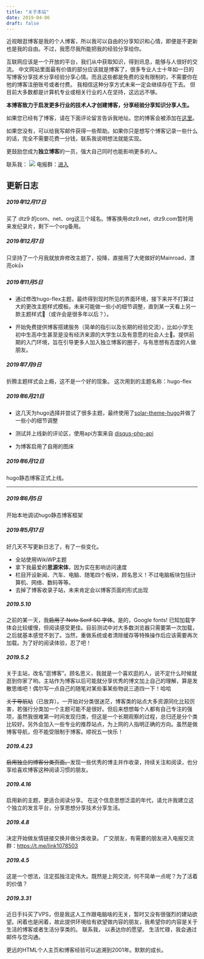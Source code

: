 ```yaml
---
title: "关于本站"
date: 2019-04-06
draft: false
---
```


近视眼逛博客是我的个人博客，所以我可以自由的分享知识和心情，即便是不更新也是我的自由。不过，我愿尽我所能把我的经验分享给你。

互联网应该是一个开放的平台，我们从中获取知识，得到讯息，能够与人很好的交流。
中文网站里面最有价值的部分应该就是博客了，很多专业人士十年如一日的写博客分享技术分享经验分享心情。而且这些都是免费的没有限制的，不需要你在他的博客注册账号或者付费。
我相信这种分享方式未来一定会继续存在下去。
但目前大多数都是计算机专业或相关行业的人在坚持，这远远不够。

**本博客致力于启发更多行业的技术人才创建博客，分享经验分享知识分享人生。**

如果您已经有了博客，请在下面评论留言告诉我地址。您的博客会被添加在[这里](https://dtz9.net/links/)。

如果您没有，可以给我写邮件获得一些帮助。如果你只是想写个博客记录一些什么的话，完全不需要花费一分钱，联系我说明想法就能实现。

更鼓励您成为**独立博客**的一员，强大自己同时也能影响更多的人。

联系我： ![](https://dtz9.net/1078503@gmail.com.gif)
电报群：[进入](https://t.me/link1078503)

## 更新日志

##### 2019年12月17日

买了 dtz9 的com、net、org这三个域名。博客换用dtz9.net，dtz9.com暂时用来发纪录片，剩下一个org备用。

##### 2019年12月7日

只坚持了一个月我就放弃修改主题了，投降，直接用了大佬做好的Mainroad，漂亮ok👍

##### 2019年11月5日

- 通过修改hugo-flex主题，最终得到现时所见的界面环境，接下来并不打算过大的更改主题样式模板。未来可能做一些小的细节调整，直到某一天看上另一款主题样式🙂（或许会是很多年以后？）。

  

- 开始免费提供博客搭建服务（简单的指引以及长期的经验交流），比如小学生初中生高中生甚至是没有经济来源的大学生以及有意愿的社会人士🤭。提供前期的入门环境，旨在引导更多人加入独立博客的圈子，与有思想有态度的人做朋友。

##### 2019年7月9日

折腾主题样式会上瘾，这不是一个好的现象。
这次用到的主题名称：hugo-flex

##### 2019年6月21日

- 这几天为hugo选择并尝试了很多主题，最终使用了[solar-theme-hugo](https://themes.gohugo.io/solar-theme-hugo/)并做了一些小的细节调整

- 测试并上线新的评论区，使用api方案来自 [disqus-php-api](https://github.com/fooleap/disqus-php-api)

- 为博客启用了自用的图床

##### 2019年6月12日

hugo静态博客正式上线。

---

##### 2019年6月5日

开始本地调试hugo静态博客框架

##### 2019年5月17日

好几天不写更新日志了，有了一些变化。

- 全站使用WikiWP主题
- 拿下我最爱的**思源宋体**，因为实在影响访问速度
- 栏目开设新闻、汽车、电脑、随笔四个板块，顾名思义！不过电脑板块包括计算机、网络、数码等等。
- 去掉了博客收录子站，未来肯定会以博客页面的形式出现

##### 2019.5.10

之前的某一天，我~~启用了 Noto Serif SC 字体~~。是的，Google fonts! 已知加载字体会比较缓慢，但阅读感受更佳。目前测试中对大多数浏览器只需要第一次加载，之后就基本感觉不到了。当然，重做系统或者清除缓存等特殊操作后应该需要再次加载。为了好的阅读体验，忍了吧！

##### 2019.5.2

关于主站，改名“逛博客”。顾名思义，我就是一个喜欢逛的人，说不定什么时候就逛到你家了哟。主站作为博客以后可能就分享优秀的博文加上自己的理解，算是发散思维吧！偶尔写一点自己的随笔对某些事某些物说三道四一下！哈哈

~~关于导航站~~（已放弃）。一开始对分类很迷茫，博客类的站点大多资源同化比较厉害，若强行分类加一个主题可能不是很好。但后来想想每个人都有自己专注的强项，虽然我很难第一时间发现归类，但这是一个长期观察的过程，总归还是分个类比较好。另外会加入一些专业的推荐站点，为上网的人指明正确的方向。虽然是做博客导航，但不能受限制于博客。顺祝五一快乐！

##### 2019.4.23

~~启用独立的博客分类页面。~~发现一些优秀的博主并作收录，持续关注和阅读，也分享给喜欢博客这种阅读习惯的朋友。

##### 2019.4.16

启用新的主题，更适合阅读分享。
在这个信息思想泛滥的年代，请允许我建立这个独立的发言平台，分享思想分享技术分享生活。

##### 2019.4.8

决定开始做友情链接交换并做分类收录。
广交朋友，有需要的朋友进入电报交流群：<https://t.me/link1078503>

##### 2019.4.5

这是一个想法，注定孤独注定伟大。既然是上网交流，何不简单一点呢？为了活着的价值？

##### 2019.3.31

近日手抖买了VPS，但是我这人工作跟电脑啥的无关，暂时又没有很强烈的建站欲望。闲着也是闲着，故此提供环境给有欲望做内容的朋友，我希望你的内容是关于生活的博客或者生活分享类的。
联系我， 以表达你的愿望。
生活忙碌，我会通过邮件与您沟通。

更远的HTML个人主页和博客经验可以追溯到2001年。默默的成长。
